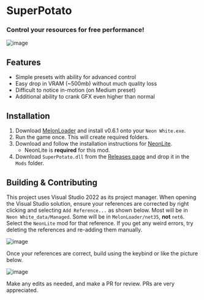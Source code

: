 # SuperPotato
### Control your resources for free performance!

![image](https://github.com/user-attachments/assets/64277fd3-383a-46cc-85b6-7b96efabcd4a)

## Features
- Simple presets with ability for advanced control
- Easy drop in VRAM (~500mb) without much quality loss
- Difficult to notice in-motion (on Medium preset)
- Additional ability to crank GFX even higher than normal

## Installation
1. Download [MelonLoader](https://github.com/LavaGang/MelonLoader/releases/latest) and install v0.6.1 onto your `Neon White.exe`.
2. Run the game once. This will create required folders.
3. Download and follow the installation instructions for [NeonLite](https://github.com/Faustas156/NeonLite).
    - NeonLite is **required** for this mod.
4. Download `SuperPotato.dll` from the [Releases page](https://github.com/stxticOVFL/SuperPotato/releases/latest) and drop it in the `Mods` folder.

## Building & Contributing
This project uses Visual Studio 2022 as its project manager. When opening the Visual Studio solution, ensure your references are corrected by right clicking and selecting `Add Reference...` as shown below. 
Most will be in `Neon White_data/Managed`. Some will be in `MelonLoader/net35`, **not** `net6`. Select the `NeonLite` mod for that reference. 
If you get any weird errors, try deleting the references and re-adding them manually.

![image](https://github.com/user-attachments/assets/8c9b7408-d217-477a-93b1-12b565c8ee4b)

Once your references are correct, build using the keybind or like the picture below.

![image](https://github.com/stxticOVFL/EventTracker/assets/29069561/40a50e46-5fc2-4acc-a3c9-4d4edb8c7d83)

Make any edits as needed, and make a PR for review. PRs are very appreciated.